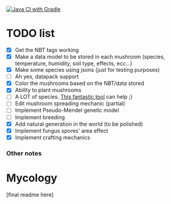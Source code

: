 [![Java CI with Gradle](https://github.com/DonSimonetti/MycologyMC/actions/workflows/gradle.yml/badge.svg)](https://github.com/DonSimonetti/MycologyMC/actions/workflows/gradle.yml)

# TODO list
- [X] Get the NBT tags working
- [X] Make a data model to be stored in each mushroom (species, temperature, humidity, soil type, effects, ecc...)
- [X] Make some species using jsons (just for testing purposes)
- [ ] Ah yes, datapack support
- [X] Color the mushrooms based on the NBT/data stored
- [X] Ability to plant mushrooms
- [ ] A LOT of species. [This fantastic tool](https://github.com/SimoMett/mushroom_renderer) can help ;)
- [ ] Edit mushroom spreading mechanic (partial)
- [ ] Implement Pseudo-Mendel genetic model
- [ ] Implement breeding
- [X] Add natural generation in the world (to be polished)
- [X] Implement fungus spores' area effect
- [X] Implement crafting mechanics

### Other notes

# Mycology
[final readme here]
